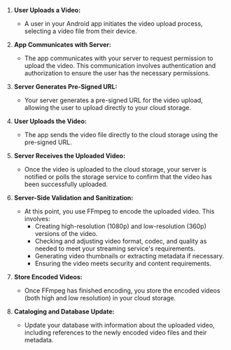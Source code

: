 1. **User Uploads a Video:**
   
   - A user in your Android app initiates the video upload process, selecting a video file from their device.

2. **App Communicates with Server:**
   
   - The app communicates with your server to request permission to upload the video. This communication involves authentication and authorization to ensure the user has the necessary permissions.

3. **Server Generates Pre-Signed URL:**
   
   - Your server generates a pre-signed URL for the video upload, allowing the user to upload directly to your cloud storage.

4. **User Uploads the Video:**
   
   - The app sends the video file directly to the cloud storage using the pre-signed URL.

5. **Server Receives the Uploaded Video:**
   
   - Once the video is uploaded to the cloud storage, your server is notified or polls the storage service to confirm that the video has been successfully uploaded.

6. **Server-Side Validation and Sanitization:**
   
   - At this point, you use FFmpeg to encode the uploaded video. This involves:
     - Creating high-resolution (1080p) and low-resolution (360p) versions of the video.
     - Checking and adjusting video format, codec, and quality as needed to meet your streaming service's requirements.
     - Generating video thumbnails or extracting metadata if necessary.
     - Ensuring the video meets security and content requirements.

7. **Store Encoded Videos:**
   
   - Once FFmpeg has finished encoding, you store the encoded videos (both high and low resolution) in your cloud storage.

8. **Cataloging and Database Update:**
   
   - Update your database with information about the uploaded video, including references to the newly encoded video files and their metadata.
